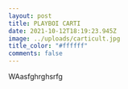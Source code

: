 ```yaml
---
layout: post
title: PLAYBOI CARTI
date: 2021-10-12T18:19:23.945Z
image: ../uploads/carticult.jpg
title_color: "#ffffff"
comments: false
---
```

WAasfghrghsrfg